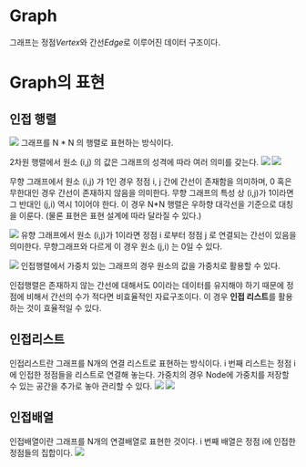 # Graph
그래프는 정점*Vertex*와 간선*Edge*로 이루어진 데이터 구조이다.

# Graph의 표현
## 인접 행렬
![](https://i.imgur.com/E2Ke0vj.png)
그래프를 N * N 의 행렬로 표현하는 방식이다.

2차원 행렬에서 원소 (i,j) 의 값은 그래프의 성격에 따라 여러 의미를 갖는다.
![](https://i.imgur.com/hfUJsPM.png)
![](https://i.imgur.com/41gtpUG.png)

무향 그래프에서 원소 (i,j) 가 1인 경우 정점 i, j 간에 간선이 존재함을 의미하며, 0 혹은 무한대인 경우 간선이 존재하지 않음을 의미한다. 무향 그래프의 특성 상 (i,j)가 1이라면 그 반대인 (j,i) 역시 1이어야 한다. 이 경우 N\*N 행렬은 우하향 대각선을 기준으로 대칭을 이룬다. (물론 표현은 표현 설계에 따라 달라질 수 있다.)

![](https://i.imgur.com/Y2keM9G.png)
유향 그래프에서 원소 (i,j)가 1이라면 정점 i 로부터 정점 j 로 연결되는 간선이 있음을 의미한다. 무향그래프와 다르게 이 경우 원소 (j,i) 는 0일 수 있다.

![](https://i.imgur.com/uERfN6u.png)
인접행렬에서 가중치 있는 그래프의 경우 원소의 값을 가중치로 활용할 수 있다.

인접행렬은 존재하지 않는 간선에 대해서도 0이라는 데이터를 유지해야 하기 때문에 정점에 비해서 간선의 수가 적다면 비효율적인 자료구조이다. 이 경우 **인접 리스트**를 활용하는 것이 효율적일 수 있다.

## 인접리스트
인접리스트란 그래프를 N개의 연결 리스트로 표현하는 방식이다. i 번째 리스트는 정점 i에 인접한 정점들을 리스트로 연결해 놓는다. 가중치의 경우 Node에 가중치를 저장할 수 있는 공간을 추가로 놓아 관리할 수 있다.
![](https://i.imgur.com/kxHN0IH.png)
![](https://i.imgur.com/rQ9mJdq.png)

## 인접배열
인접배열이란 그래프를 N개의 연결배열로 표현한 것이다. i 번째 배열은 정점 i에 인접한 정점들의 집합이다.
![](https://i.imgur.com/xcKRdBS.png)
